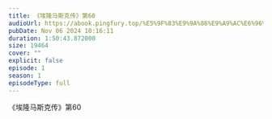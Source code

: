 ```yaml
---
title: 《埃隆马斯克传》第60
audioUrl: https://abook.pingfury.top/%E5%9F%83%E9%9A%86%E9%A9%AC%E6%96%AF%E5%85%8B%E4%BC%A0-07-%E7%AC%AC60-69%E8%8A%82-k588s6e1.mp3
pubDate: Nov 06 2024 10:16:11
duration: 1:50:43.872000
size: 19464
cover: ""
explicit: false
episode: 1
season: 1
episodeType: full
---
```

《埃隆马斯克传》第60